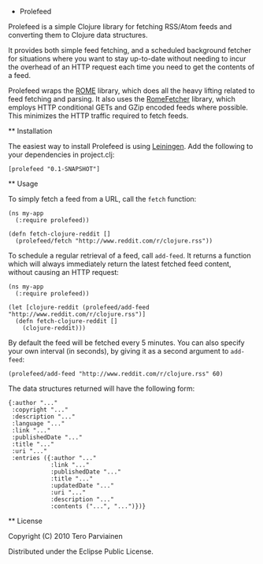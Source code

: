 * Prolefeed

Prolefeed is a simple Clojure library for fetching RSS/Atom feeds and converting them
to Clojure data structures.

It provides both simple feed fetching, and a scheduled background fetcher for situations
where you want to stay up-to-date without needing to incur the overhead of an HTTP request
each time you need to get the contents of a feed.

Prolefeed wraps the [ROME](https://rome.dev.java.net/) library, which does all the heavy lifting
related to feed fetching and parsing. It also uses the [RomeFetcher](http://wiki.java.net/bin/view/Javawsxml/RomeFetcher)
library, which employs HTTP conditional GETs and GZip encoded feeds where possible. This minimizes the
HTTP traffic required to fetch feeds.

** Installation

The easiest way to install Prolefeed is using [Leiningen](http://github.com/technomancy/leiningen).
Add the following to your dependencies in project.clj:

    [prolefeed "0.1-SNAPSHOT"]

** Usage

To simply fetch a feed from a URL, call the `fetch` function:

    (ns my-app
      (:require prolefeed))

    (defn fetch-clojure-reddit []
      (prolefeed/fetch "http://www.reddit.com/r/clojure.rss"))

To schedule a regular retrieval of a feed, call `add-feed`. It returns a function
which will always immediately return the latest fetched feed content, without
causing an HTTP request:

    (ns my-app
      (:require prolefeed))

    (let [clojure-reddit (prolefeed/add-feed "http://www.reddit.com/r/clojure.rss")]
      (defn fetch-clojure-reddit []
        (clojure-reddit)))

By default the feed will be fetched every 5 minutes. You can also specify your own
interval (in seconds), by giving it as a second argument to `add-feed`:

    (prolefeed/add-feed "http://www.reddit.com/r/clojure.rss" 60)

The data structures returned will have the following form:

    {:author "..."
     :copyright "..."
     :description "..."
     :language "..."
     :link "..."
     :publishedDate "..."
     :title "..."
     :uri "..."
     :entries ({:author "..."
                :link "..."
                :publishedDate "..."
                :title "..."
                :updatedDate "..."
                :uri "..."
                :description "..."
                :contents ("...", "...")})}

** License

Copyright (C) 2010 Tero Parviainen

Distributed under the Eclipse Public License.

